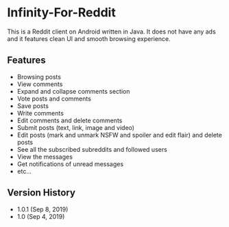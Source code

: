 # Infinity-For-Reddit
This is a Reddit client on Android written in Java. It does not have any ads and it features clean UI and smooth browsing experience.

## Features
- Browsing posts
- View comments
- Expand and collapse comments section
- Vote posts and comments
- Save posts
- Write comments
- Edit comments and delete comments
- Submit posts (text, link, image and video)
- Edit posts (mark and unmark NSFW and spoiler and edit flair) and delete posts
- See all the subscribed subreddits and followed users
- View the messages
- Get notifications of unread messages
- etc...

## Version History
- 1.0.1 (Sep 8, 2019)
- 1.0 (Sep 4, 2019)
